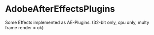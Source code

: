 # AdobeAfterEffectsPlugins
Some Effects implemented as AE-Plugins. (32-bit only, cpu only, multy frame render = ok)
